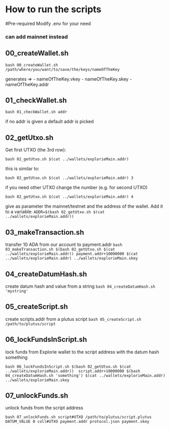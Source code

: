# How to run the scripts

#Pre-required
Modify .env for your need
### can add mainnet instead

## 00_createWallet.sh

`bash 00_createWallet.sh /path/where/you/want/to/save/the/keys/nameOfTheKey`

generates => 
    - nameOfTheKey.vkey 
    - nameOfTheKey.skey
    - nameOfTheKey.addr

## 01_checkWallet.sh

`bash 01_checkWallet.sh addr` 

if no addr is given a default addr is picked

## 02_getUtxo.sh

Get first UTXO (the 3rd row): 

`bash 02_getUtxo.sh $(cat ../wallets/explorieMain.addr)`

this is similar to:

`bash 02_getUtxo.sh $(cat ../wallets/explorieMain.addr) 3`

if you need other UTXO change the number (e.g. for second UTXO)

`bash 02_getUtxo.sh $(cat ../wallets/explorieMain.addr) 4`

give as parameter the mainnet/testnet and the address of the wallet. Add it to a variable:
`ADDR=$(bash 02_getUtxo.sh $(cat ../wallets/explorieMain.addr))`

## 03_makeTransaction.sh

transfer 10 ADA from our account to payment.addr
`bash 03_makeTransaction.sh $(bash 02_getUtxo.sh $(cat ../wallets/explorieMain.addr)) payment.addr+10000000 $(cat ../wallets/explorieMain.addr) ../wallets/explorieMain.skey`

## 04_createDatumHash.sh

create datum hash and value from a string
`bash 04_createDatumHash.sh 'mystring'`

## 05_createScript.sh

create scripts.addr from a plutus script
`bash 05_createScript.sh /path/to/plutus/script`

## 06_lockFundsInScript.sh

lock funds from Explorie wallet to the script address with the datum hash something

`bash 06_lockFundsInScript.sh $(bash 02_getUtxo.sh $(cat ../wallets/explorieMain.addr))  script.addr+10000000 $(bash 04_createDatumHash.sh 'something') $(cat ../wallets/explorieMain.addr) ../wallets/explorieMain.skey`

## 07_unlockFunds.sh

unlock funds from the script address

`bash 07_unlockFunds.sh script#UTXO /path/to/plutus/script.plutus DATUM_VALUE 0 coll#UTXO payment.addr protocol.json payment.skey`

